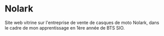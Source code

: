 # Nolark
Site web vitrine sur l'entreprise de vente de casques de moto Nolark, dans le cadre de mon apprentissage en 1ère année de BTS SIO.
